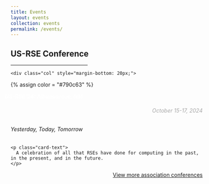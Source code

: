 ```yaml
---
title: Events
layout: events
collection: events
permalink: /events/
---
```


<section id="conference" class="taxonomy__section">
    <h2>US-RSE Conference</h2>
    <hr style="width:40%" />

<div class="row">

    <div class="col" style="margin-bottom: 20px;">
<div class="card h-100" id="usrse24">
  <a href="{{ site.baseurl }}/usrse24/" class="stretched-link">
  </a>
  
  {% assign color = "#790c63" %}

  <div class="card-header" style="background-color: {{ color }};">
      <div class="col-sm-8">
        <h5 style="margin: 0px -15px; color: rgb(255, 255, 255)">
          US-RSE'24: Albuquerque, NM
        </h5>
      </div>
      <div class="col-xs-4 float-right">
        <h6 style="text-align: right; color: rgb(168, 168, 168)">
          October 15-17, 2024
        </h6>
      </div>
  </div>
  <div class="card-body">
    <h6 class="card-subtitle mb-2">
    Yesterday, Today, Tomorrow
    </h6>
    
    <p class="card-text">
      A celebration of all that RSEs have done for computing in the past, in the present, and in the future. 
    </p>

  </div>
</div>
</div>
</div>

<div class="row">
<div class="col-md-12">
<a type="button" style="float:right" class="btn btn-sm btn-warning" href="{{ site.baseurl }}/events/conference">View more association conferences</a>
</div>
</div>
</section>
